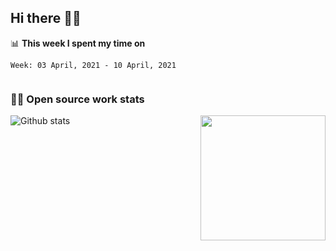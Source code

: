 ## Hi there 👋🤓


📊 **This week I spent my time on**
<!--START_SECTION:waka-->
```text
Week: 03 April, 2021 - 10 April, 2021


```
<!--END_SECTION:waka-->


### 👨‍💻 Open source work stats

![Github stats](https://github-readme-stats.vercel.app/api?username=panda-sheep&show_icons=true&line_height=24&count_private=true&theme=dark)
<img align='right' src='https://octodex.github.com/images/hula_loop_octodex03.gif' width='200"'>
